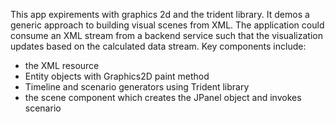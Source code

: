 This app expirements with graphics 2d and the trident library. It demos a generic approach to building visual scenes from XML. The application could consume an XML stream from a backend service such that the visualization updates based on the calculated data stream.  Key components include:

 * the XML resource
 * Entity objects with Graphics2D paint method
 * Timeline and scenario generators using Trident library
 * the scene component which creates the JPanel object and invokes scenario
 
